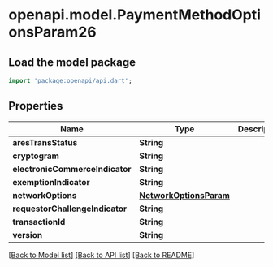 # openapi.model.PaymentMethodOptionsParam26

## Load the model package
```dart
import 'package:openapi/api.dart';
```

## Properties
Name | Type | Description | Notes
------------ | ------------- | ------------- | -------------
**aresTransStatus** | **String** |  | [optional] 
**cryptogram** | **String** |  | 
**electronicCommerceIndicator** | **String** |  | [optional] 
**exemptionIndicator** | **String** |  | [optional] 
**networkOptions** | [**NetworkOptionsParam**](NetworkOptionsParam.md) |  | [optional] 
**requestorChallengeIndicator** | **String** |  | [optional] 
**transactionId** | **String** |  | 
**version** | **String** |  | 

[[Back to Model list]](../README.md#documentation-for-models) [[Back to API list]](../README.md#documentation-for-api-endpoints) [[Back to README]](../README.md)



